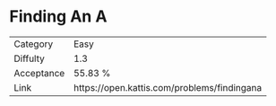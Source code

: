 # Finding An A

<table>
    <tr>
        <td>Category</td>
        <td>Easy</td>
    </tr>
    <tr>
        <td>Diffulty</td>
        <td>1.3</td>
    </tr>
    <tr>
        <td>Acceptance</td>
        <td>55.83 %</td>
    </tr>
    <tr>
        <td>Link</td>
        <td>https://open.kattis.com/problems/findingana</td>
    </tr>
</table>